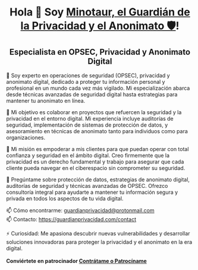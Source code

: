 <h1 align="center">
  Hola 👋 Soy <a href="#">Minotaur, el Guardián de la Privacidad y el Anonimato 🛡️</a>!
</h1>
<h2 align="center">Especialista en OPSEC, Privacidad y Anonimato Digital</h2>
💼 Soy experto en operaciones de seguridad (OPSEC), privacidad y anonimato digital, dedicado a proteger tu información personal y profesional en un mundo cada vez más vigilado. Mi especialización abarca desde técnicas avanzadas de seguridad digital hasta estrategias para mantener tu anonimato en línea.

🚀 Mi objetivo es colaborar en proyectos que refuercen la seguridad y la privacidad en el entorno digital. Mi experiencia incluye auditorías de seguridad, implementación de sistemas de protección de datos, y asesoramiento en técnicas de anonimato tanto para individuos como para organizaciones.

🌱 Mi misión es empoderar a mis clientes para que puedan operar con total confianza y seguridad en el ámbito digital. Creo firmemente que la privacidad es un derecho fundamental y trabajo para asegurar que cada cliente pueda navegar en el ciberespacio sin comprometer su seguridad.

💬 Pregúntame sobre protección de datos, estrategias de anonimato digital, auditorías de seguridad y técnicas avanzadas de OPSEC. Ofrezco consultoría integral para ayudarte a mantener tu información segura y privada en todos los aspectos de tu vida digital.

📫 Cómo encontrarme: guardianprivacidad@protonmail.com <br>
📫 Contacto: https://guardianprivacidad.com/contact

⚡ Curiosidad: Me apasiona descubrir nuevas vulnerabilidades y desarrollar soluciones innovadoras para proteger la privacidad y el anonimato en la era digital.
<br><br>
<strong>
Conviértete en patrocinador <a href="https://github.com/sponsors/Alex-el-Guardián">Contrátame o Patrocíname</a>
</strong>
<br><br>
